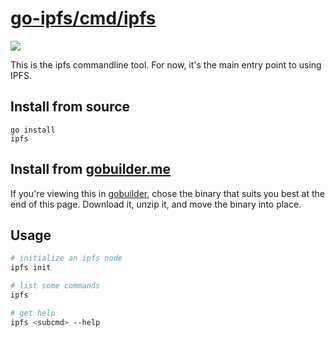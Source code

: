 # [go-ipfs/cmd/ipfs](http://github.com/djbarber/ipfs-hack/tree/master/cmd/ipfs)

![](https://raw.githubusercontent.com/ipfs/logo/master/ipfs-logo-text-256-ice.png)

This is the ipfs commandline tool. For now, it's the main entry point to using IPFS.


## Install from source

```
go install
ipfs
```

## Install from [gobuilder.me](https://gobuilder.me/)

If you're viewing this in [gobuilder](https://gobuilder.me/github.com/djbarber/ipfs-hack/cmd/ipfs), chose the binary that suits you best at the end of this page. Download it, unzip it, and move the binary into place.

## Usage

```sh
# initialize an ipfs node
ipfs init

# list some commands
ipfs

# get help
ipfs <subcmd> --help
```

